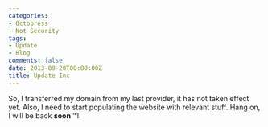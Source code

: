 ```yaml
---
categories:
- Octopress
- Not Security
tags:
- Update
- Blog
comments: false
date: 2013-09-20T00:00:00Z
title: Update Inc
---
```


So, I transferred my domain from my last provider, it has not taken effect yet.
Also, I need to start populating the website with relevant stuff. Hang on, I will be back **soon &trade;**!
